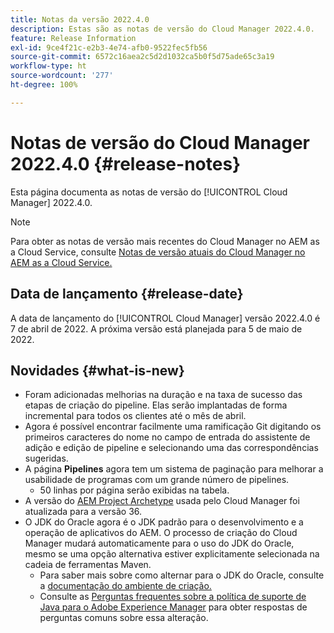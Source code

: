 ```yaml
---
title: Notas da versão 2022.4.0
description: Estas são as notas de versão do Cloud Manager 2022.4.0.
feature: Release Information
exl-id: 9ce4f21c-e2b3-4e74-afb0-9522fec5fb56
source-git-commit: 6572c16aea2c5d2d1032ca5b0f5d75ade65c3a19
workflow-type: ht
source-wordcount: '277'
ht-degree: 100%

---
```


# Notas de versão do Cloud Manager 2022.4.0 {#release-notes}

Esta página documenta as notas de versão do [!UICONTROL Cloud Manager] 2022.4.0.

>[!NOTE]
>
>Para obter as notas de versão mais recentes do Cloud Manager no AEM as a Cloud Service, consulte [Notas de versão atuais do Cloud Manager no AEM as a Cloud Service.](https://experienceleague.adobe.com/docs/experience-manager-cloud-service/content/implementing/using-cloud-manager/release-notes-cloud-manager/release-notes-cm-current.html?lang=pt-BR)

## Data de lançamento {#release-date}

A data de lançamento do [!UICONTROL Cloud Manager] versão 2022.4.0 é 7 de abril de 2022. A próxima versão está planejada para 5 de maio de 2022.

## Novidades {#what-is-new}

* Foram adicionadas melhorias na duração e na taxa de sucesso das etapas de criação do pipeline. Elas serão implantadas de forma incremental para todos os clientes até o mês de abril.
* Agora é possível encontrar facilmente uma ramificação Git digitando os primeiros caracteres do nome no campo de entrada do assistente de adição e edição de pipeline e selecionando uma das correspondências sugeridas.
* A página **Pipelines** agora tem um sistema de paginação para melhorar a usabilidade de programas com um grande número de pipelines.
   * 50 linhas por página serão exibidas na tabela.
* A versão do [AEM Project Archetype](https://experienceleague.adobe.com/docs/experience-manager-core-components/using/developing/archetype/overview.html?lang=pt-BR) usada pelo Cloud Manager foi atualizada para a versão 36.
* O JDK do Oracle agora é o JDK padrão para o desenvolvimento e a operação de aplicativos do AEM. O processo de criação do Cloud Manager mudará automaticamente para o uso do JDK do Oracle, mesmo se uma opção alternativa estiver explicitamente selecionada na cadeia de ferramentas Maven.
   * Para saber mais sobre como alternar para o JDK do Oracle, consulte a [documentação do ambiente de criação.](/help/getting-started/build-environment.md#using-java-support)
   * Consulte as [Perguntas frequentes sobre a política de suporte de Java para o Adobe Experience Manager](https://experienceleague.adobe.com/docs/experience-manager-65/assets/Java_Policy_for_Adobe_Experience_Manager.pdf) para obter respostas de perguntas comuns sobre essa alteração.
